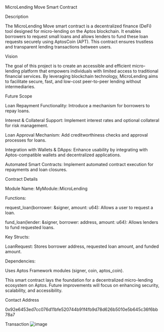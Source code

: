 MicroLending Move Smart Contract

Description

The MicroLending Move smart contract is a decentralized finance (DeFi) tool designed for micro-lending on the Aptos blockchain. It enables borrowers to request small loans and allows lenders to fund these loan requests securely using AptosCoin (APT). This contract ensures trustless and transparent lending transactions between users.

Vision

The goal of this project is to create an accessible and efficient micro-lending platform that empowers individuals with limited access to traditional financial services. By leveraging blockchain technology, MicroLending aims to facilitate secure, fast, and low-cost peer-to-peer lending without intermediaries.

Future Scope

Loan Repayment Functionality: Introduce a mechanism for borrowers to repay loans.

Interest & Collateral Support: Implement interest rates and optional collateral for risk management.

Loan Approval Mechanism: Add creditworthiness checks and approval processes for loans.

Integration with Wallets & DApps: Enhance usability by integrating with Aptos-compatible wallets and decentralized applications.

Automated Smart Contracts: Implement automated contract execution for repayments and loan closures.

Contract Details

Module Name: MyModule::MicroLending

Functions:

request_loan(borrower: &signer, amount: u64): Allows a user to request a loan.

fund_loan(lender: &signer, borrower: address, amount: u64): Allows lenders to fund requested loans.

Key Structs:

LoanRequest: Stores borrower address, requested loan amount, and funded amount.

Dependencies:

Uses Aptos Framework modules (signer, coin, aptos_coin).

This smart contract lays the foundation for a decentralized micro-lending ecosystem on Aptos. Future improvements will focus on enhancing security, scalability, and accessibility.

Contact Address 

0x92e6453ed7cc076d11bfe520744b91f4fb9d78d626b5010e5b645c36f6bb78a7

Transaction
![image](https://github.com/user-attachments/assets/bdc1570a-4d40-4cbc-aedd-d846badad148)



